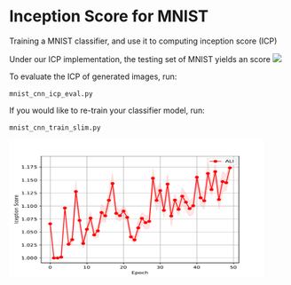 # Inception Score for MNIST

Training a MNIST classifier, and use it to computing inception score (ICP)

Under our ICP implementation, the testing set of MNIST yields an score 
<img src="https://latex.codecogs.com/gif.latex?$\mathbf{9.8793~\pm~0.0614}$" />

To evaluate the ICP of generated images, run:

    mnist_cnn_icp_eval.py
    
    
If you would like to re-train your classifier model, run:

    mnist_cnn_train_slim.py
    
    
<img src="icp_plot.pdf" data-canonical-src="icp_plot.pdf" width="460" height="250" />
